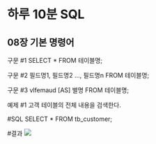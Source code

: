 # 하루 10분 SQL 

## 08장 기본 명령어


구문 #1 SELECT * FROM 테이블명;

구문 #2 필드명1, 필드명2 ..., 필드명n FROM 테이블명;

구문 #3 vlfemaud [AS] 별명 FROM 테이블명;


예제 #1 고객 테이블의 전체 내용을 검색한다.


#SQL
SELECT
    *
FROM tb_customer;

#결과
![](img./1.png)

